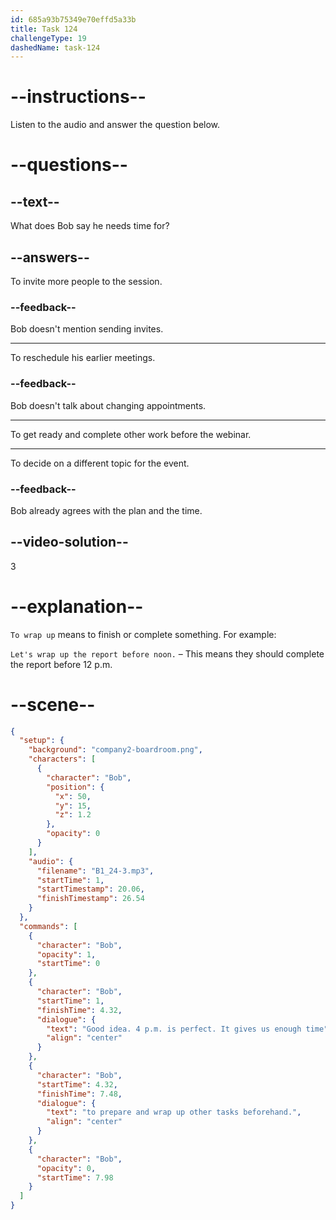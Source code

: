 ```yaml
---
id: 685a93b75349e70effd5a33b
title: Task 124
challengeType: 19
dashedName: task-124
---
```


<!-- (Audio) Bob: Good idea. 4 p.m. is perfect. It gives us enough time to prepare and wrap up other tasks beforehand. -->

# --instructions--

Listen to the audio and answer the question below.

# --questions--

## --text--

What does Bob say he needs time for?

## --answers--

To invite more people to the session.

### --feedback--

Bob doesn't mention sending invites.

---

To reschedule his earlier meetings.

### --feedback--

Bob doesn't talk about changing appointments.

---

To get ready and complete other work before the webinar.

---

To decide on a different topic for the event.

### --feedback--

Bob already agrees with the plan and the time.

## --video-solution--

3

# --explanation--

`To wrap up` means to finish or complete something. For example:

`Let's wrap up the report before noon.` – This means they should complete the report before 12 p.m.

# --scene--

```json
{
  "setup": {
    "background": "company2-boardroom.png",
    "characters": [
      {
        "character": "Bob",
        "position": {
          "x": 50,
          "y": 15,
          "z": 1.2
        },
        "opacity": 0
      }
    ],
    "audio": {
      "filename": "B1_24-3.mp3",
      "startTime": 1,
      "startTimestamp": 20.06,
      "finishTimestamp": 26.54
    }
  },
  "commands": [
    {
      "character": "Bob",
      "opacity": 1,
      "startTime": 0
    },
    {
      "character": "Bob",
      "startTime": 1,
      "finishTime": 4.32,
      "dialogue": {
        "text": "Good idea. 4 p.m. is perfect. It gives us enough time",
        "align": "center"
      }
    },
    {
      "character": "Bob",
      "startTime": 4.32,
      "finishTime": 7.48,
      "dialogue": {
        "text": "to prepare and wrap up other tasks beforehand.",
        "align": "center"
      }
    },
    {
      "character": "Bob",
      "opacity": 0,
      "startTime": 7.98
    }
  ]
}
```
